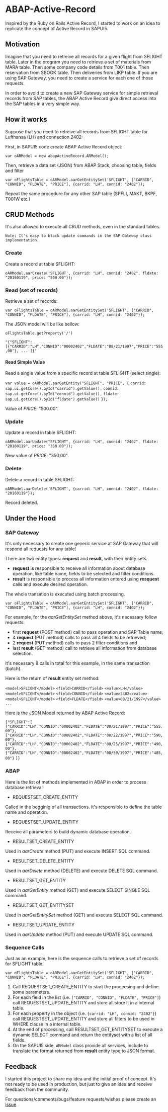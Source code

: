 # ABAP-Active-Record

Inspired by the Ruby on Rails Active Record, I started to work on an idea to replicate the concept of Active Record in SAPUI5.

## Motivation

Imagine that you need to retreive all records for a given flight from SFLIGHT table. Later in the program you need to retrieve a set of materials from MARA table. Then some company code details from T001 table. Then reservation from SBOOK table. Then deliveries from LIKP table. If you are using SAP Gateway, you need to create a service for each one of those requests.

In order to avoid to create a new SAP Gateway service for simple retrieval records from SAP tables, the ABAP Active Record give direct access into the SAP tables in a very simple way.

## How it works

Suppose that you need to retreive all records from SFLIGHT table for Lufthansa (LH) and connection 2402:

First, in SAPUI5 code create ABAP Active Record object:

`var oARModel = new abapActiveRecord.ARModel();`

Then, retrieve a data set (JSON) from ABAP Stack, choosing table, fields and filter

`var oFlightsTable = oARModel.aarGetEntitySet('SFLIGHT', ["CARRID", "CONNID", "FLDATE", "PRICE"], {carrid: "LH", connid: "2402"});`

Repeat the same procedure for any other SAP table (SPFLI, MAKT, BKPF, T001W etc.)

## CRUD Methods

It's also allowed to execute all CRUD methods, even in the standard tables.

    Note: It's easy to block update commands in the SAP Gateway class implementation.

### Create

Create a record at table SFLIGHT:

`oARModel.aarCreate('SFLIGHT', {carrid: "LH", connid: "2402", fldate: "20160119", price: "500.00"});`

### Read (set of records)

Retrieve a set of records:

`var oFlightsTable = oARModel.aarGetEntitySet('SFLIGHT', ["CARRID", "CONNID", "FLDATE", "PRICE"], {carrid: "LH", connid: "2402"});`

The JSON model will be like bellow:

`oFlightsTable.getProperty('/')`

`"{"SFLIGHT":[{"CARRID":"LH","CONNID":"00002402","FLDATE":"08/21/1997","PRICE":"555,00"}, ... ]}"`

#### Read Simple Value

Read a single value from a specific record at table SFLIGHT (select single):

`var value = oARModel.aarGetEntity("SFLIGHT", "PRICE", {`
								`carrid: sap.ui.getCore().byId("carrid").getValue(),` 
								`connid: sap.ui.getCore().byId("connid").getValue(),` 
								`fldate: sap.ui.getCore().byId("fldate").getValue()`
							`});`

Value of _PRICE_: "500.00".

### Update

Update a record in table SFLIGHT:

`oARModel.aarUpdate("SFLIGHT", {carrid: "LH", connid: "2402", fldate: "20160119", price: "350.00"});`

New value of _PRICE_: "350.00".

### Delete

Delete a record in table SFLIGHT:

`oARModel.aarDelete('SFLIGHT', {carrid: "LH", connid: "2402", fldate: "20160119"});`

Record deleted.

## Under the Hood

### SAP Gateway
It's only necessary to create one generic service at SAP Gateway that will respond all requests for any table!

There are two entity types: **request** and **result**, with their entity sets. 

- **request** is responsible to receive all information about database operation, like table name, fields to be selected and filter conditions.
- **result** is responsible to process all information entered using **resquest** calls and execute desired operation.

The whole transation is executed using batch processing. 

`var oFlightsTable = oARModel.aarGetEntitySet('SFLIGHT', ["CARRID", "CONNID", "FLDATE", "PRICE"], {carrid: "LH", connid: "2402"});`

For example, for the _aarGetEntitySet_ method above, it's necessary follow requests:
- first **request** (POST method) call to pass operation and SAP Table name;
- 4 **request** (PUT method) calls to pass all 4 fields to be retrieved;
- 2 **request** (PUT method) calls to pass 2 filter conditions and 
- last **result** (GET method) call to retrieve all information from database selection.

It's necessary 8 calls in total for this example, in the same transaction (batch).

Here is the return of **result** entity set method:

`<model>SFLIGHT</model>`
`<field>CARRID</field>`
`<value>LH</value>`
`<model>SFLIGHT</model>`
`<field>CONNID</field>`
`<value>2402</value>`
`<model>SFLIGHT</model>`
`<field>FLDATE</field>`
`<value>08/21/1997</value>`
`...`

Here is the JSON Model returned by ABAP Active Record:

`{"SFLIGHT":[`
`{"CARRID":"LH","CONNID":"00002402","FLDATE":"08/21/1997","PRICE":"555,00"},`
`{"CARRID":"LH","CONNID":"00002402","FLDATE":"08/22/1997","PRICE":"590,00"},`
`{"CARRID":"LH","CONNID":"00002402","FLDATE":"08/25/1997","PRICE":"490,00"},`
`{"CARRID":"LH","CONNID":"00002402","FLDATE":"08/30/1997","PRICE":"485,00"}`
`]}`

### ABAP

Here is the list of methods implemented in ABAP in order to process database retrieval:

- REQUESTSET_CREATE_ENTITY

Called in the begginig of all transactions. It's responsible to define the table name and operation.  

- REQUESTSET_UPDATE_ENTITY

Receive all parameters to build dynamic database operation. 

- RESULTSET_CREATE_ENTITY

Used in _aarCreate_ method (PUT) and execute INSERT SQL command.

- RESULTSET_DELETE_ENTITY

Used in _aarDelete_ method (DELETE) and execute DELETE SQL command.

- RESULTSET_GET_ENTITY

Used in _aarGetEntity_ method (GET) and execute SELECT SINGLE SQL command.

- RESULTSET_GET_ENTITYSET

Used in _aarGetEntitySet_ method (GET) and execute SELECT SQL command.

- RESULTSET_UPDATE_ENTITY

Used in _aarUpdate_ method (PUT) and execute UPDATE SQL command.

### Sequence Calls

Just as an example, here is the sequence calls to retrieve a set of records for SFLIGHT table:

`var oFlightsTable = oARModel.aarGetEntitySet('SFLIGHT', ["CARRID", "CONNID", "FLDATE", "PRICE"], {carrid: "LH", connid: "2402"});`

1. Call REQUESTSET_CREATE_ENTITY to start the proceesing and define some parameters.
2. For each field in the list (i.e. `["CARRID", "CONNID", "FLDATE", "PRICE"]`) call REQUESTSET_UPDATE_ENTITY and store all store it in a internal table.
3. For each property in the object (i.e. `{carrid: "LH", connid: "2402"}`) call REQUESTSET_UPDATE_ENTITY and store all filters to be used in WHERE clause in a internal table.
4. At the end of processing, call RESULTSET_GET_ENTITYSET to execute a dynamic SELECT command and return the entityset with a list of all fields.
5. On the SAPUI5 side, `ARModel` class provide all services, include to translate the format returned from **result** entity type to JSON format.

## Feedback

I started this project to share my idea and the initial proof of concept. It's not ready to be used in production, but just to give an idea and receive feedback from the community.

For questions/comments/bugs/feature requests/wishes please create an [issue](https://github.com/furlan/ABAP-Active-Record/issues).
